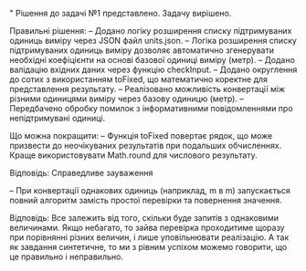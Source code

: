 " Рішення до задачі №1 представлено. Задачу вирішено.

Правильні рішення:
– Додано логіку розширення списку підтримуваних одиниць виміру через JSON файл units.json.
– Логіка розширення списку підтримуваних одиниць виміру дозволяє автоматично згенерувати необхідні коефіцієнти на основі базової одиниці виміру (метр).
– Додано валідацію вхідних даних через функцію checkInput.
– Додано округлення до сотих з використанням toFixed, що математично коректне для представлення результату.
– Реалізовано можливість конвертації між різними одиницями виміру через базову одиницю (метр).
– Передбачено обробку помилок з інформативними повідомленнями про непідтримувані одиниці.

Що можна покращити:
– Функція toFixed повертає рядок, що може призвести до неочікуваних результатів при подальших обчисленнях. Краще використовувати Math.round для числового результату.

Відповідь: Справедливе зауваження

– При конвертації однакових одиниць (наприклад, m в m) запускається повний алгоритм замість простої перевірки та повернення значення.

Відповідь: Все залежить від того, скільки буде запитів з однаковими величинами. Якщо небагато, то зайва перевірка проходитиме щоразу при порівнянні різних величин, і лише уповільнювати реалізацію. А так як завдання синтетичне, то ми з рівним успіхом можемо говорити, що це правильно і неправильно.
